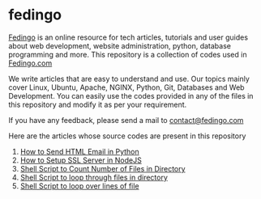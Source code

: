 # fedingo
[Fedingo](https://fedingo.com) is an online resource for tech articles, tutorials and user guides about web development, website administration, python, database programming and more.
This repository is a collection of codes used in [Fedingo.com](https://fedingo.com)

We write articles that are easy to understand and use. Our topics mainly cover Linux, Ubuntu, Apache, NGINX, Python, Git, Databases and Web Development. You can easily use the codes provided in any of the files in this repository and modify it as per your requirement.

If you have any feedback, please send a mail to contact@fedingo.com

Here are the articles whose source codes are present in this repository
1. [How to Send HTML Email in Python](https://fedingo.com/how-to-send-html-mail-using-python/)
2. [How to Setup SSL Server in NodeJS](https://fedingo.com/how-to-setup-ssl-https-in-nodejs-server/)
3. [Shell Script to Count Number of Files in Directory](https://fedingo.com/shell-script-to-count-number-of-files-in-directory/)
4. [Shell Script to loop through files in directory](https://fedingo.com/shell-script-to-loop-through-files-in-a-directory/)
5. [Shell Script to loop over lines of file](https://fedingo.com/how-to-loop-over-lines-of-file-in-bash/)
